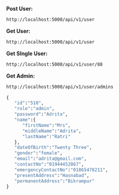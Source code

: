 <b>Post User: </b>
```cmd
http://localhost:5000/api/v1/user
```

<b>Get User: </b>
```cmd
http://localhost:5000/api/v1/user
```

<b>Get SIngle User: </b>
```cmd
http://localhost:5000/api/v1/user/88
```

<b>Get Admin: </b>
```cmd
http://localhost:5000/api/v1/user/admins
``` 

```cmd
{
   "id":"510",
   "role":"admin",
   "password":"Adrita",
   "name":{
      "firstName":"Mrs",
      "middleName":"Adrita",
      "lastName":"Ratri"
   },
   "dateOfBirth":"Twenty Three",
   "gender":"female",
   "email":"adrita@gmail.com",
   "contactNo":"01944452867",
   "emergencyContactNo":"01865478211",
   "presentAddress":"Hasnabad",
   "permanentAddress":"Bikrampur"
}
```
